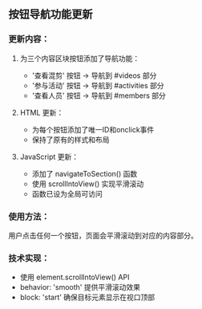 ## 按钮导航功能更新

### 更新内容：
1. 为三个内容区块按钮添加了导航功能：
   - '查看混剪' 按钮 → 导航到 #videos 部分
   - '参与活动' 按钮 → 导航到 #activities 部分  
   - '查看人员' 按钮 → 导航到 #members 部分

2. HTML 更新：
   - 为每个按钮添加了唯一ID和onclick事件
   - 保持了原有的样式和布局

3. JavaScript 更新：
   - 添加了 navigateToSection() 函数
   - 使用 scrollIntoView() 实现平滑滚动
   - 函数已设为全局可访问

### 使用方法：
用户点击任何一个按钮，页面会平滑滚动到对应的内容部分。

### 技术实现：
- 使用 element.scrollIntoView() API
- behavior: 'smooth' 提供平滑滚动效果
- block: 'start' 确保目标元素显示在视口顶部

